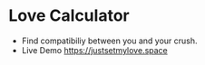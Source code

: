 # Love Calculator

+ Find compatibiliy between you and your crush.
+ Live Demo https://justsetmylove.space
